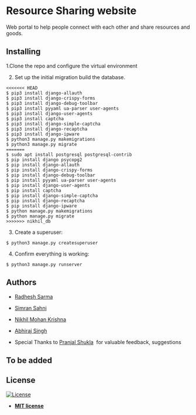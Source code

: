 # Resource Sharing website

Web portal to help people connect with each other and share resources and goods.

## Installing
1.Clone the repo and configure the virtual environment

2. Set up the initial migration build the database.

```
<<<<<<< HEAD
$ pip3 install django-allauth
$ pip3 install django-crispy-forms
$ pip3 install django-debug-toolbar
$ pip3 install pyyaml ua-parser user-agents
$ pip3 install django-user-agents
$ pip3 install captcha
$ pip3 install django-simple-captcha
$ pip3 install django-recaptcha
$ pip3 install django-ipware
$ python3 manage.py makemigrations
$ python3 manage.py migrate
=======
$ sudo apt install postgresql postgresql-contrib
$ pip install django psycopg2
$ pip install django-allauth
$ pip install django-crispy-forms
$ pip install django-debug-toolbar
$ pip install pyyaml ua-parser user-agents
$ pip install django-user-agents
$ pip install captcha
$ pip install django-simple-captcha
$ pip install django-recaptcha
$ pip install django-ipware
$ python manage.py makemigrations
$ python manage.py migrate
>>>>>>> nikhil_db
```

3.  Create a superuser:

```
$ python3 manage.py createsuperuser
```

4.  Confirm everything is working:

```
$ python3 manage.py runserver
```

## Authors

* [Radhesh Sarma](https://github.com/Radhesh-Sarma) &nbsp;&nbsp;&nbsp;
* [Simran Sahni](https://github.com/Simran-Sahni)&nbsp;&nbsp;
* [Nikhil Mohan Krishna](https://github.com/samael042)&nbsp;&nbsp;
* [Abhiraj Singh](https://github.com/AbhirathS)&nbsp;&nbsp;&nbsp;&nbsp;

 * Special Thanks to [Pranjal Shukla](https://www.facebook.com/PataNahi0)&nbsp; for valuable feedback, suggestions
## To be added

 
## License

[![License](http://img.shields.io/:license-mit-blue.svg?style=flat-square)](http://badges.mit-license.org)

- **[MIT license](http://opensource.org/licenses/mit-license.php)**



